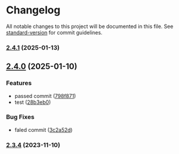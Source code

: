 # Changelog

All notable changes to this project will be documented in this file. See [standard-version](https://github.com/conventional-changelog/standard-version) for commit guidelines.

### [2.4.1](https://github.com/Health-Education-England/tis-poc-automated-versioned-releases/compare/v2.4.0...v2.4.1) (2025-01-13)

## [2.4.0](https://github.com/Health-Education-England/tis-poc-automated-versioned-releases/compare/v2.3.4...v2.4.0) (2025-01-10)


### Features

* passed commit ([798f871](https://github.com/Health-Education-England/tis-poc-automated-versioned-releases/commit/798f871fbcc9a7df42bb283880d09d66efedd3ac))
* test ([28b3eb0](https://github.com/Health-Education-England/tis-poc-automated-versioned-releases/commit/28b3eb030723c63263bf4199b2565f108c795d93))


### Bug Fixes

* faled commit ([3c2a52d](https://github.com/Health-Education-England/tis-poc-automated-versioned-releases/commit/3c2a52db43fd289c354949163df96a0c15652e17))

### [2.3.4](https://github.com/Health-Education-England/tis-poc-automated-versioned-releases/compare/v2.3.3...v2.3.4) (2023-11-10)
